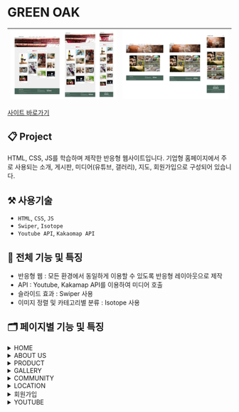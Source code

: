 # GREEN OAK

| ![](gif/intro.jpg) | ![](gif/intro-2.jpg) |
| ------------------ | -------------------- |


[사이트 바로가기](https://greenoak-portfolio.netlify.app)

## 📋 Project

HTML, CSS, JS를 학습하며 제작한 반응형 웹사이트입니다.
기업형 홈페이지에서 주로 사용되는 소개, 게시판, 미디어(유튜브, 갤러리), 지도, 회원가입으로 구성되어 있습니다.

## ⚒️ 사용기술

- `HTML`, `CSS`, `JS`
- `Swiper`, `Isotope`
- `Youtube API`, `Kakaomap API`

## 📌 전체 기능 및 특징

- 반응형 웹 : 모든 환경에서 동일하게 이용할 수 있도록 반응형 레이아웃으로 제작
- API : Youtube, Kakamap API를 이용하여 미디어 호출
- 슬라이드 효과 : Swiper 사용
- 이미지 정렬 및 카테고리별 분류 : Isotope 사용

## 🗂️ 페이지별 기능 및 특징

<details>
<summary>HOME</summary>
<div markdown="1">

- 스크롤 효과
- 동영상 자동 재생
- Swiper : auto slide, navigation, pagination
- Scroll to top button

<img src="gif/home.gif" width="600" height="400"/>

</div>
</details>

<details>
<summary>ABOUT US</summary>
<div markdown="1">

- hover 효과 : trasform, rotate, filter

<img src="gif/about-us.gif" width="600" height="400"/>

</div>
</details>

<details>
<summary>PRODUCT</summary>
<div markdown="1">

- Isotope.js : 이미지 자동 정렬 & 필터링
- 이미지 클릭시 풀스크린 팝업창이 생성된다.

<img src="gif/product.gif" width="600" height="400"/>

</div>
</details>

<details>
<summary>GALLERY</summary>
<div markdown="1">

- Grid 레이아웃 설정
- Hover 효과 : opacity, transition
- 이미지 클릭시 풀스크린 팝업창이 생성된다.

<img src="gif/gallery.gif" width="600" height="400"/>

</div>
</details>

<details>
<summary>COMMUNITY</summary>
<div markdown="1">

- 아코디언 효과

<img src="gif/community.gif" width="600" height="400"/>

</div>
</details>

<details>
<summary>LOCATION</summary>
<div markdown="1">

- Kakaomap API를 이용하여 지도 호출
- 지도 생성, 마커 적용

<img src="gif/location.gif" width="600" height="400"/>

</div>
</details>

<details>
<summary>회원가입</summary>
<div markdown="1">

- 회원가입 조건
  - ID : 5글자 이상
  - PASSWORD : 7글자 이상 (숫자, 영문자, 특수문자 포함)
  - PASSWORD 확인
  - EMAIL : 이메일 주소 형식을 충족해야 한다.
  - Check box
  - COMMENT : 20글자 이상
- 회원가입 조건에 맞지 않게 작성시 - 해당항목별로 에러메세지 생성
- 회원가입 조건에 올바르게 작성시 - 회원가입 성공 화면으로 전환

<img src="gif/join.gif" width="600" height="400"/>

</div>
</details>

<details>
<summary>YOUTUBE</summary>
<div markdown="1">

- Youtube API를 이용하여 미디어 호출
- Youtube에 만들어둔 playlist를 불러오고, 동영상 정보를 추출하여 title, thumbnail, description에 반영한다.
- 특정 영상 클릭시 iframe요소로 동영상을 재생한다.

<img src="gif/youtube.gif" width="600" height="400"/>

</div>
</details>
